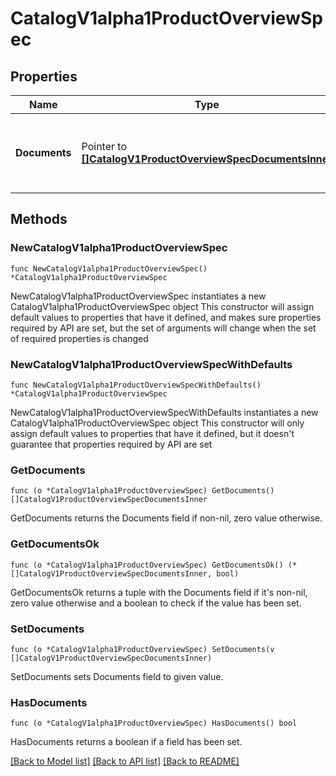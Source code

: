 # CatalogV1alpha1ProductOverviewSpec

## Properties

Name | Type | Description | Notes
------------ | ------------- | ------------- | -------------
**Documents** | Pointer to [**[]CatalogV1ProductOverviewSpecDocumentsInner**](CatalogV1ProductOverviewSpecDocumentsInner.md) | Defines all the documents and order for marketplace. | [optional] 

## Methods

### NewCatalogV1alpha1ProductOverviewSpec

`func NewCatalogV1alpha1ProductOverviewSpec() *CatalogV1alpha1ProductOverviewSpec`

NewCatalogV1alpha1ProductOverviewSpec instantiates a new CatalogV1alpha1ProductOverviewSpec object
This constructor will assign default values to properties that have it defined,
and makes sure properties required by API are set, but the set of arguments
will change when the set of required properties is changed

### NewCatalogV1alpha1ProductOverviewSpecWithDefaults

`func NewCatalogV1alpha1ProductOverviewSpecWithDefaults() *CatalogV1alpha1ProductOverviewSpec`

NewCatalogV1alpha1ProductOverviewSpecWithDefaults instantiates a new CatalogV1alpha1ProductOverviewSpec object
This constructor will only assign default values to properties that have it defined,
but it doesn't guarantee that properties required by API are set

### GetDocuments

`func (o *CatalogV1alpha1ProductOverviewSpec) GetDocuments() []CatalogV1ProductOverviewSpecDocumentsInner`

GetDocuments returns the Documents field if non-nil, zero value otherwise.

### GetDocumentsOk

`func (o *CatalogV1alpha1ProductOverviewSpec) GetDocumentsOk() (*[]CatalogV1ProductOverviewSpecDocumentsInner, bool)`

GetDocumentsOk returns a tuple with the Documents field if it's non-nil, zero value otherwise
and a boolean to check if the value has been set.

### SetDocuments

`func (o *CatalogV1alpha1ProductOverviewSpec) SetDocuments(v []CatalogV1ProductOverviewSpecDocumentsInner)`

SetDocuments sets Documents field to given value.

### HasDocuments

`func (o *CatalogV1alpha1ProductOverviewSpec) HasDocuments() bool`

HasDocuments returns a boolean if a field has been set.


[[Back to Model list]](../README.md#documentation-for-models) [[Back to API list]](../README.md#documentation-for-api-endpoints) [[Back to README]](../README.md)


